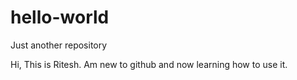 # hello-world
Just another repository

Hi, This is Ritesh. Am new to github and now learning how to use it.
